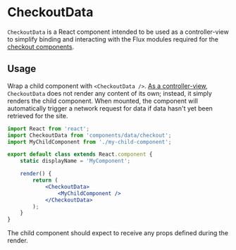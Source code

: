 CheckoutData
============

`CheckoutData` is a React component intended to be used as a controller-view to simplify binding and interacting with the Flux modules required for the [checkout components](../../../my-sites/upgrades/checkout/).

## Usage

Wrap a child component with `<CheckoutData />`. [As a controller-view](https://facebook.github.io/flux/docs/overview.html#views-and-controller-views), `CheckoutData` does not render any content of its own; instead, it simply renders the child component. When mounted, the component will automatically trigger a network request for data if data hasn't yet been retrieved for the site.

```jsx
import React from 'react';
import CheckoutData from 'components/data/checkout';
import MyChildComponent from './my-child-component';

export default class extends React.component {
	static displayName = 'MyComponent';

	render() {
		return (
			<CheckoutData>
				<MyChildComponent />
			</CheckoutData>
		);
	}
}
```

The child component should expect to receive any props defined during the render.
